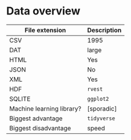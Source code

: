 # Data overview

| File extension                     | Description |
|------------------------------------|-----------|
| CSV                                | 1995      |
| DAT                                | large     |
| HTML                               | Yes |
| JSON                               | No |
| XML                                | Yes |
| HDF                                | `rvest`   |
| SQLITE                             | `ggplot2` |
| Machine learning library?          | [sporadic]|
| Biggest advantage                  | `tidyverse`|
| Biggest disadvantage               | speed     |

